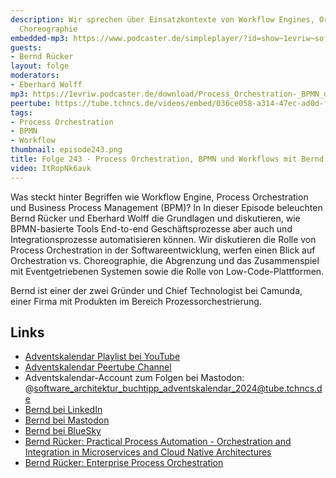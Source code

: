 ```yaml
---
description: Wir sprechen über Einsatzkontexte von Workflow Engines, Orchestration,
  Choreographie
embedded-mp3: https://www.podcaster.de/simpleplayer/?id=show~1evriw~software-architektur-im-stream~pod-ffc30d4cb7de49e67c87e4f164&v=1733496100
guests:
- Bernd Rücker
layout: folge
moderators:
- Eberhard Wolff
mp3: https://1evriw.podcaster.de/download/Process_Orchestration-_BPMN_und_Workflows_mit_Bernd_Ruecker.mp3
peertube: https://tube.tchncs.de/videos/embed/036ce058-a314-47ec-ad0d-fe730fcdb6b8
tags:
- Process Orchestration
- BPMN
- Workflow
thumbnail: episode243.png
title: Folge 243 - Process Orchestration, BPMN und Workflows mit Bernd Rücker
video: ItRopNk6avk
---
```


Was steckt hinter Begriffen wie Workflow Engine, Process Orchestration
und Business Process Management (BPM)? In In dieser Episode beleuchten
Bernd Rücker und Eberhard Wolff die Grundlagen und diskutieren, wie
BPMN-basierte Tools End-to-end Geschäftsprozesse aber auch und
Integrationsprozesse automatisieren können. Wir diskutieren die Rolle
von Process Orchestration in der Softwareentwicklung, werfen einen
Blick auf Orchestration vs. Choreographie, die Abgrenzung und das
Zusammenspiel mit Eventgetriebenen Systemen sowie die Rolle von
Low-Code-Plattformen.

Bernd ist einer der zwei Gründer und Chief Technologist bei Camunda,
einer Firma mit Produkten im Bereich Prozessorchestrierung.

## Links

- [Adventskalendar Playlist bei YouTube](https://www.youtube.com/playlist?list=PLeXlULyOtEnegR-XfRF3eVMybMvkZCxsw)
- [Adventskalendar Peertube Channel](https://tube.tchncs.de/c/software_architektur_buchtipp_adventskalendar_2024/Videos)
- Adventskalendar-Account zum Folgen bei Mastodon: @software_architektur_buchtipp_adventskalendar_2024@tube.tchncs.de
- [Bernd bei LinkedIn](https://www.linkedin.com/in/bernd-ruecker/ )
- [Bernd bei Mastodon](https://mas.to/@berndruecker)
- [Bernd bei BlueSky](https://bsky.app/profile/berndruecker.bsky.social)
- [Bernd Rücker: Practical Process Automation - Orchestration and
  Integration in Microservices and Cloud Native
  Architectures](https://amzn.to/49sGODC)
- [Bernd Rücker: Enterprise Process
  Orchestration](https://amzn.to/3D207r7)
